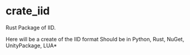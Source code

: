 # crate_iid
Rust Package of IID.

Here will be a create of the IID format
Should be in Python, Rust, NuGet, UnityPackage, LUA*
